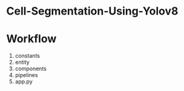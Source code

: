 # Cell-Segmentation-Using-Yolov8


# Workflow


1. constants
2. entity
3. components
4. pipelines
5. app.py
